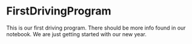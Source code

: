 # FirstDrivingProgram
This is our first driving program. There should be more info found in our notebook. We are just getting started with our new year. 
